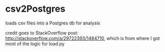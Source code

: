 # csv2Postgres
loads csv files into a Postgres db for analysis

credit goes to StackOverflow post: http://stackoverflow.com/a/29722393/1484710, which is from where I got most of the logic for load.py
